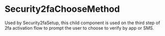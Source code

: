 Security2faChooseMethod
======

Used by Security2faSetup, this child component is used on the third step of
2fa activation flow to prompt the user to choose to verify by app or SMS.
